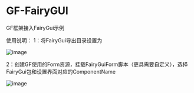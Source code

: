 # GF-FairyGUI
GF框架接入FairyGui示例

使用说明：
1：将FairyGui导出目录设置为

![image](https://user-images.githubusercontent.com/48158713/159961820-7456bdd8-1d6e-4649-8e6f-74b7adb7c425.png)

2：创建GF使用的Form资源，挂载FairyGuiForm脚本（更具需要自定义），选择FairyGui包和设置界面对应的ComponentName

![image](https://user-images.githubusercontent.com/48158713/159962257-9a115ee5-c260-406c-a653-90168e6f03d4.png)
